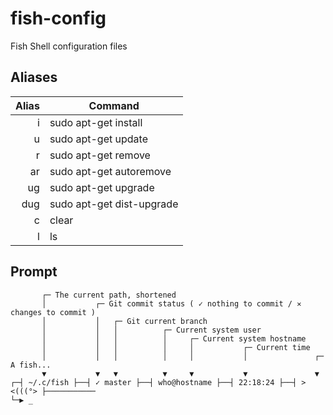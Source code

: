 fish-config
===========

Fish Shell configuration files

Aliases
-------

| Alias | Command                   |
|------:|---------------------------|
| i     | sudo apt-get install      |
| u     | sudo apt-get update       |
| r     | sudo apt-get remove       |
| ar    | sudo apt-get autoremove   |
| ug    | sudo apt-get upgrade      |
| dug   | sudo apt-get dist-upgrade |
| c     | clear                     |
| l     | ls                        |

Prompt
------

```
       ┌─ The current path, shortened
       │           ┌─ Git commit status ( ✓ nothing to commit / ✕ changes to commit )
       │           │   ┌─ Git current branch
       │           │   │          ┌─ Current system user
       │           │   │          │     ┌─ Current system hostname
       │           │   │          │     │           ┌─ Current time
       │           │   │          │     │           │               ┌─ A fish...
       ▼           ▼   ▼          ▼     ▼           ▼               ▼
┌─┤ ~/.c/fish ├──┤ ✓ master ├──┤ who@hostname ├──┤ 22:18:24 ├──┤ ><(((°> ├───────────
└─▶ _
```